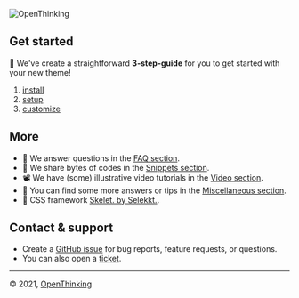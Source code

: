 ![OpenThinking](https://raw.githubusercontent.com/openxthinking/master-docs/master/docs/_media/openthinking-horizont.png)

## Get started

🚀 We've create a straightforward __3-step-guide__ for you to get started with your new theme!

1. [install](install) 
2. [setup](setup)
3. [customize](custom)

## More

- 🎯 We answer questions in the [FAQ section](faq).
- 📗 We share bytes of codes in the [Snippets section](snippets).
- 📽 We have (some) illustrative video tutorials in the [Video section](video).
- 🎰 You can find some more answers or tips in the [Miscellaneous section](misc).
- 🐲 CSS framework [Skelet. by Selekkt.](https://selekkt.dk/skelet/v3/?ref=openthinking).

## Contact & support

- Create a [GitHub issue](https://github.com/openxthinking/master-docs/issues) for bug reports, feature requests, or questions.
- You can also open a [ticket](https://openthinking.net/help/?ref=ghsb).

---
&copy; 2021, [OpenThinking](https://openthinking.net/?ref=ghsb)
